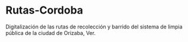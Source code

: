 # Rutas-Cordoba
 Digitalización de las rutas de recolección y barrido del sistema de limpia pública de la ciudad de Orizaba, Ver.
